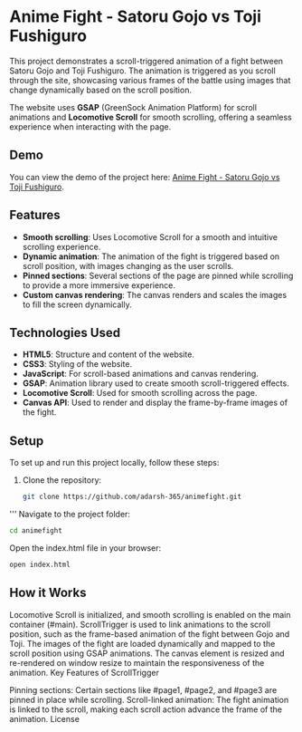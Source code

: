 # Anime Fight - Satoru Gojo vs Toji Fushiguro

This project demonstrates a scroll-triggered animation of a fight between Satoru Gojo and Toji Fushiguro. The animation is triggered as you scroll through the site, showcasing various frames of the battle using images that change dynamically based on the scroll position. 

The website uses **GSAP** (GreenSock Animation Platform) for scroll animations and **Locomotive Scroll** for smooth scrolling, offering a seamless experience when interacting with the page.

## Demo

You can view the demo of the project here: [Anime Fight - Satoru Gojo vs Toji Fushiguro](https://adarsh-365.github.io/animefight/).

## Features

- **Smooth scrolling**: Uses Locomotive Scroll for a smooth and intuitive scrolling experience.
- **Dynamic animation**: The animation of the fight is triggered based on scroll position, with images changing as the user scrolls.
- **Pinned sections**: Several sections of the page are pinned while scrolling to provide a more immersive experience.
- **Custom canvas rendering**: The canvas renders and scales the images to fill the screen dynamically.

## Technologies Used

- **HTML5**: Structure and content of the website.
- **CSS3**: Styling of the website.
- **JavaScript**: For scroll-based animations and canvas rendering.
- **GSAP**: Animation library used to create smooth scroll-triggered effects.
- **Locomotive Scroll**: Used for smooth scrolling across the page.
- **Canvas API**: Used to render and display the frame-by-frame images of the fight.

## Setup

To set up and run this project locally, follow these steps:

1. Clone the repository:

   ```bash
   git clone https://github.com/adarsh-365/animefight.git
'''
Navigate to the project folder:

```bash
cd animefight
```
Open the index.html file in your browser:

```bash
open index.html
```
## How it Works
Locomotive Scroll is initialized, and smooth scrolling is enabled on the main container (#main).
ScrollTrigger is used to link animations to the scroll position, such as the frame-based animation of the fight between Gojo and Toji.
The images of the fight are loaded dynamically and mapped to the scroll position using GSAP animations.
The canvas element is resized and re-rendered on window resize to maintain the responsiveness of the animation.
Key Features of ScrollTrigger

Pinning sections: Certain sections like #page1, #page2, and #page3 are pinned in place while scrolling.
Scroll-linked animation: The fight animation is linked to the scroll, making each scroll action advance the frame of the animation.
License
